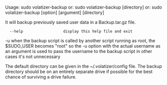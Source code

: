 Usage: sudo volatizer-backup
   or: sudo volatizer-backup [directory]
   or: sudo volatizer-backup [option] [argument] [directory]

It will backup previously saved user data in a Backup.tar.gz file.

      --help                  display this help file and exit
  -u                          when the backup script is called by another
                              script running as root, the $SUDO_USER becomes
                              "root" so the -u option with the actual username
                              as an argument is used to pass the username to
                              the backup script in other cases it's not
                              unnecessary

The default directory can be given in the ~/.volatizer/config file.
The backup directory should be on an entirely separate drive if possible for
the best chance of surviving a drive failure.
